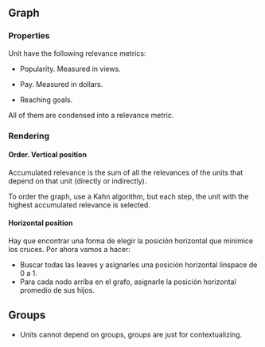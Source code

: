 ## Graph

### Properties

Unit have the following relevance metrics:

- Popularity. Measured in views.

- Pay. Measured in dollars.

- Reaching goals.

All of them are condensed into a relevance metric.


### Rendering

#### Order. Vertical position

Accumulated relevance is the sum of all the relevances of the units that depend on that unit (directly or indirectly).

To order the graph, use a Kahn algorithm, but each step, the unit with the highest accumulated relevance is selected.

#### Horizontal position

Hay que encontrar una forma de elegir la posición horizontal que minimice los cruces. Por ahora vamos a hacer:

- Buscar todas las leaves y asignarles una posición horizontal linspace de 0 a 1.
- Para cada nodo arriba en el grafo, asignarle la posición horizontal promedio de sus hijos.




## Groups

- Units cannot depend on groups, groups are just for contextualizing.

